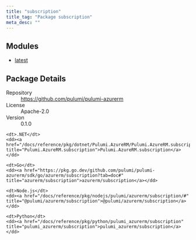 ```yaml
---
title: "subscription"
title_tag: "Package subscription"
meta_desc: ""
---
```


<!-- WARNING: this file was generated by Pulumi Docs Generator. -->
<!-- Do not edit by hand unless you're certain you know what you are doing! -->



<h2 id="modules">Modules</h2>
<ul class="api">
    <li><a href="latest/" title="latest"><span class="symbol module"></span>latest</a></li>
</ul>

<h2 id="package-details">Package Details</h2>
<dl class="package-details">
	<dt>Repository</dt>
	<dd><a href="https://github.com/pulumi/pulumi-azurerm">https://github.com/pulumi/pulumi-azurerm</a></dd>
	<dt>License</dt>
	<dd>Apache-2.0</dd>
	<dt>Version</dt>
	<dd>0.1.0</dd>
</dl>



<dl class="tabular">

    <dt>.NET</dt>
    <dd><a href="/docs/reference/pkg/dotnet/Pulumi.AzureRM/Pulumi.AzureRM.subscription.html" title="Pulumi.AzureRM.subscription">Pulumi.AzureRM.subscription</a></dd>

    <dt>Go</dt>
    <dd><a href="https://pkg.go.dev/github.com/pulumi/pulumi-azurerm/sdk/go/azurerm/subscription?tab=doc#" title="azurerm/subscription">azurerm/subscription</a></dd>

    <dt>Node.js</dt>
    <dd><a href="/docs/reference/pkg/nodejs/pulumi/azurerm/subscription/#" title="@pulumi/azurerm/subscription">@pulumi/azurerm/subscription</a></dd>

    <dt>Python</dt>
    <dd><a href="/docs/reference/pkg/python/pulumi_azurerm/subscription" title="pulumi_azurerm/subscription">pulumi_azurerm/subscription</a></dd>

</dl>

